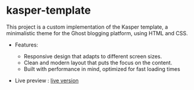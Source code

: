 # kasper-template
This project is a custom implementation of the Kasper template, a minimalistic theme for the Ghost blogging platform, using HTML and CSS.

* Features:
  * Responsive design that adapts to different screen sizes.
  * Clean and modern layout that puts the focus on the content.
  * Built with performance in mind, optimized for fast loading times


* Live preview : [live version](https://haitam-elgharras.github.io/kasper-template/)
